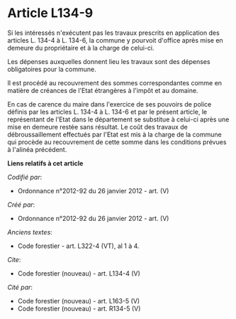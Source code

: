 # Article L134-9

Si les intéressés n'exécutent pas les travaux prescrits en application des articles L. 134-4 à L. 134-6, la commune y
pourvoit d'office après mise en demeure du propriétaire et à la charge de celui-ci.

Les dépenses auxquelles donnent lieu les travaux sont des dépenses obligatoires pour la commune.

Il est procédé au recouvrement des sommes correspondantes comme en matière de créances de l'Etat étrangères à l'impôt et au
domaine.

En cas de carence du maire dans l'exercice de ses pouvoirs de police définis par les articles L. 134-4 à L. 134-6 et par le
présent article, le représentant de l'Etat dans le département se substitue à celui-ci après une mise en demeure restée sans
résultat. Le coût des travaux de débroussaillement effectués par l'Etat est mis à la charge de la commune qui procède au
recouvrement de cette somme dans les conditions prévues à l'alinéa précédent.

**Liens relatifs à cet article**

_Codifié par_:

  - Ordonnance n°2012-92 du 26 janvier 2012 - art. (V)

_Créé par_:

  - Ordonnance n°2012-92 du 26 janvier 2012 - art. (V)

_Anciens textes_:

  - Code forestier - art. L322-4 (VT), al 1 à 4.

_Cite_:

  - Code forestier (nouveau) - art. L134-4 (V)

_Cité par_:

  - Code forestier (nouveau) - art. L163-5 (V)
  - Code forestier (nouveau) - art. R134-5 (V)
